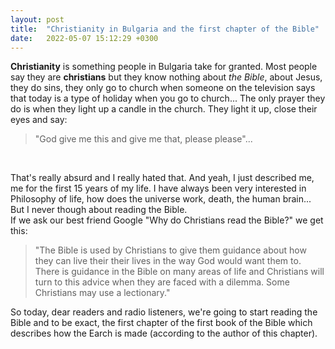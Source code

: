 ```yaml
---
layout: post
title:  "Christianity in Bulgaria and the first chapter of the Bible"
date:   2022-05-07 15:12:29 +0300
---
```


__Christianity__ is something people in Bulgaria take for granted. Most people say they are __christians__ but they know nothing about _the Bible_, about Jesus, they do sins, they only go to church when someone on the television says that today is a type of holiday when you go to church...
The only prayer they do is when they light up a candle in the church. They light it up, close their eyes and say:  
>"God give me this and give me that, please please"...    

<br>

That's really absurd  and I really hated that. And yeah, I just described me, me for the first 15 years of my life. I have always been very interested in Philosophy of life, how does the universe work, death, the human brain... But I never though about reading the Bible.  
If we ask our best friend Google "Why do Christians read the Bible?" we get this:
>"The Bible is used by Christians to give them guidance about how they can live their their lives in the way God would want them to. There is guidance in the Bible on many areas of life and Christians will turn to this advice when they are faced with a dilemma. Some Christians may use a lectionary."

So today, dear readers and radio listeners, we're going to start reading the Bible and to be exact, the first chapter of the first book of the Bible which describes how the Earch is made (according to the author of this chapter).
